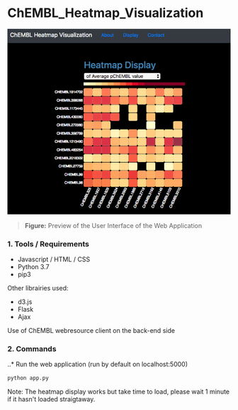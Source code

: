 # ChEMBL_Heatmap_Visualization

![alt text](https://github.com/ElieSol/ChEMBL_Heatmap_Visu/blob/master/view.png)

> **Figure:** Preview of the User Interface of the Web Application

### 1. Tools / Requirements
- Javascript / HTML / CSS
- Python 3.7
- pip3

Other librairies used:
- d3.js
- Flask
- Ajax

Use of ChEMBL webresource client on the back-end side



### 2. Commands

..* Run the web application (run by default on localhost:5000)

```bash
python app.py
```

Note: The heatmap display works but take time to load, please wait 1 minute if it hasn't loaded straigtaway.
